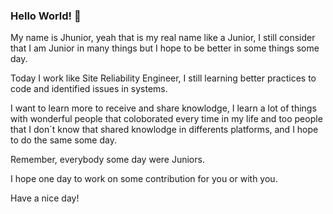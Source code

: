 ### Hello World! 👋

My name is Jhunior, yeah that is my real name like a Junior, I still consider that I am Junior in many things but I hope to be better in some things some day.

Today I work like Site Reliability Engineer, I still learning better practices to code and identified issues in systems. 

I want to learn more to receive and share knowlodge, I learn a lot of things with wonderful people that coloborated every time in my life and too people that I don´t know that shared knowlodge in differents platforms, and I hope to do the same some day.

Remember, everybody some day were Juniors.

I hope one day to work on some contribution for you or with you.

Have a nice day!
